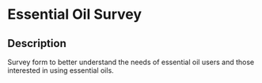 # Essential Oil Survey #

## Description ##

Survey form to better understand the needs of essential oil users and those interested in using essential oils.

